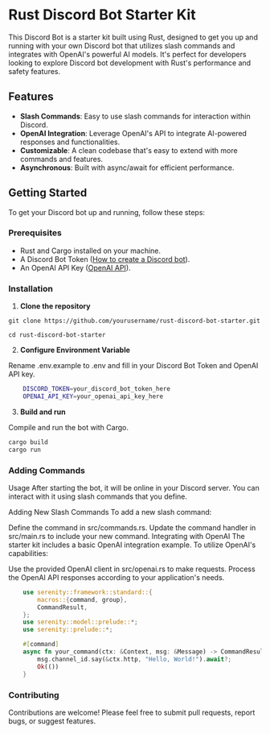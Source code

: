 # Rust Discord Bot Starter Kit

This Discord Bot is a starter kit built using Rust, designed to get you up and running with your own Discord bot that utilizes slash commands and integrates with OpenAI's powerful AI models. It's perfect for developers looking to explore Discord bot development with Rust's performance and safety features.

## Features

- **Slash Commands**: Easy to use slash commands for interaction within Discord.
- **OpenAI Integration**: Leverage OpenAI's API to integrate AI-powered responses and functionalities.
- **Customizable**: A clean codebase that's easy to extend with more commands and features.
- **Asynchronous**: Built with async/await for efficient performance.

## Getting Started

To get your Discord bot up and running, follow these steps:

### Prerequisites

- Rust and Cargo installed on your machine.
- A Discord Bot Token ([How to create a Discord bot](https://discord.com/developers/docs/intro)).
- An OpenAI API Key ([OpenAI API](https://openai.com/api/)).

### Installation

1. **Clone the repository**

```
git clone https://github.com/yourusername/rust-discord-bot-starter.git

cd rust-discord-bot-starter
```

2. **Configure Environment Variable**

Rename .env.example to .env and fill in your Discord Bot Token and OpenAI API key.

```bash
    DISCORD_TOKEN=your_discord_bot_token_here
    OPENAI_API_KEY=your_openai_api_key_here
```

3. **Build and run**

Compile and run the bot with Cargo.

```bash
cargo build
cargo run
```

### Adding Commands

Usage
After starting the bot, it will be online in your Discord server. You can interact with it using slash commands that you define.

Adding New Slash Commands
To add a new slash command:

Define the command in src/commands.rs.
Update the command handler in src/main.rs to include your new command.
Integrating with OpenAI
The starter kit includes a basic OpenAI integration example. To utilize OpenAI's capabilities:

Use the provided OpenAI client in src/openai.rs to make requests.
Process the OpenAI API responses according to your application's needs.

```rust
    use serenity::framework::standard::{
        macros::{command, group},
        CommandResult,
    };
    use serenity::model::prelude::*;
    use serenity::prelude::*;

    #[command]
    async fn your_command(ctx: &Context, msg: &Message) -> CommandResult {
        msg.channel_id.say(&ctx.http, "Hello, World!").await?;
        Ok(())
    }
```

### Contributing

Contributions are welcome! Please feel free to submit pull requests, report bugs, or suggest features.